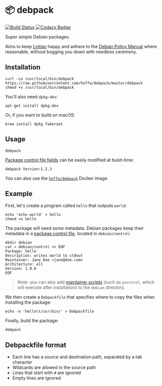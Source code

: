 # 📦 debpack

[![Build Status](https://travis-ci.org/hoffa/debpack.svg?branch=master)](https://travis-ci.org/hoffa/debpack)
[![Codacy Badge](https://api.codacy.com/project/badge/Grade/8904076ca8ad4882a5a2052620a6dc2f)](https://app.codacy.com/app/hoffa/debpack?utm_source=github.com&utm_medium=referral&utm_content=hoffa/debpack&utm_campaign=Badge_Grade_Settings)

Super simple Debian packages.

Aims to keep [Lintian](https://lintian.debian.org) happy and adhere to the [Debian Policy Manual](https://www.debian.org/doc/debian-policy/) where reasonable, without bogging you down with needless ceremony.

## Installation

```shell
curl -Lo /usr/local/bin/debpack https://raw.githubusercontent.com/hoffa/debpack/master/debpack
chmod +x /usr/local/bin/debpack
```

You'll also need `dpkg-dev`:

```shell
apt-get install dpkg-dev
```

Or, if you want to build on macOS:

```shell
brew install dpkg fakeroot
```

## Usage

```shell
debpack
```

[Package control file fields](https://www.debian.org/doc/debian-policy/ch-controlfields.html) can be easily modified at build-time:

```shell
debpack Version:1.2.3
```

You can also use the [`hoffa/debpack`](https://hub.docker.com/r/hoffa/debpack) Docker image.

## Example

First, let's create a program called `hello` that outputs `world`:

```shell
echo 'echo world' > hello
chmod +x hello
```

The package will need some metadata. Debian packages keep their metadata in a [package control file](https://www.debian.org/doc/debian-policy/ch-controlfields.html#binary-package-control-files-debian-control), located in `debian/control`:

```shell
mkdir debian
cat > debian/control << EOF
Package: hello
Description: writes world to stdout
Maintainer: Jane Doe <jane@doe.com>
Architecture: all
Version: 1.0.0
EOF
```

> Note: you can also add [maintainer scripts](https://www.debian.org/doc/debian-policy/ch-maintainerscripts.html) (such as `postinst`, which will execute after installation) to the `debian` directory.

We then create a `Debpackfile` that specifies where to copy the files when installing the package:

```shell
echo -e 'hello\t/usr/bin/' > Debpackfile
```

Finally, build the package:

```shell
debpack
```

## Debpackfile format

- Each line has a source and destination path, separated by a tab character
- Wildcards are allowed in the source path
- Lines that start with `#` are ignored
- Empty lines are ignored
